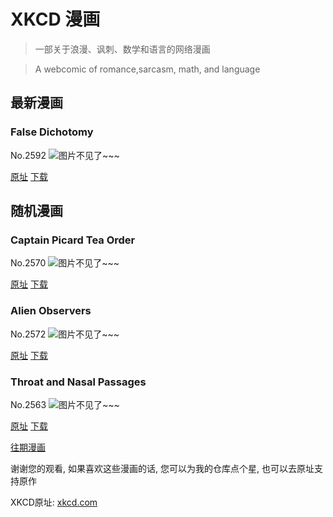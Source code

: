 # XKCD 漫画


> 一部关于浪漫、讽刺、数学和语言的网络漫画

> A webcomic of romance,sarcasm, math, and language


## 最新漫画
### False Dichotomy
No.2592
![图片不见了~~~](https://imgs.xkcd.com/comics/false_dichotomy.png)

[原址](https://xkcd.com//2592) [下载](https://imgs.xkcd.com/comics/false_dichotomy.png)



## 随机漫画
### Captain Picard Tea Order
No.2570
![图片不见了~~~](https://imgs.xkcd.com/comics/captain_picard_tea_order.png)

[原址](https://xkcd.com//2570) [下载](https://imgs.xkcd.com/comics/captain_picard_tea_order.png)



### Alien Observers
No.2572
![图片不见了~~~](https://imgs.xkcd.com/comics/alien_observers.png)

[原址](https://xkcd.com//2572) [下载](https://imgs.xkcd.com/comics/alien_observers.png)



### Throat and Nasal Passages
No.2563
![图片不见了~~~](https://imgs.xkcd.com/comics/throat_and_nasal_passages.png)

[原址](https://xkcd.com//2563) [下载](https://imgs.xkcd.com/comics/throat_and_nasal_passages.png)



[往期漫画](image/)

谢谢您的观看, 如果喜欢这些漫画的话, 
您可以为我的仓库点个星, 也可以去原址支持原作

XKCD原址: [xkcd.com](https://xkcd.com)

